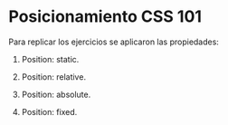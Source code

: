 # Posicionamiento CSS 101

Para replicar los ejercicios se aplicaron las propiedades:

1. Position: static.

2. Position: relative.

3. Position: absolute.

4. Position: fixed.
